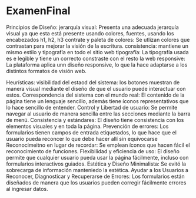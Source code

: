 # ExamenFinal
Principios de Diseño:
jerarquía visual: Presenta una adecuada jerarquía visual ya que esta está presente usando colores, fuentes, usando los encabezados h1, h2, h3
contrate y paleta de colores: Se utlizan colores que contrastan para mejorar la visión de la escritura.
consistencia: mantiene un mismo estilo y tipografía en todo el sitio web
tipografía: La tipografía usada es e legible y tiene un correcto constraste con el resto la web
responsive: La plataforma aplica unn diseño responsive, lo que la hace adaptarse a los distintos formatos de visión web.

Heurísticas:
visibilidad del estaod del sistema: los botones muestran de manera visual mediante el diseño de que el usuario puede interactuar con estos.
Correspondencia del sistema con el mundo real: El contenido de la página tiene un lenguaje sencillo, además tiene íconos representativos que lo hace sencillo de entender.
Control y Libertad de usuario: Se permite navegar al usuario de manera sencilla entre las secciones mediante la barra de menú.
Consistencia y estándares: El diseño tiene consistencia con los elementos visuales y en toda la página.
Prevención de errores: Los formularios tienen campos de entrada etiquetados, lo que hace que el usuario pueda reconcer lo que debe hacer allí sin equivocarse
Reconocimeitno en lugar de recordar: Se emplean íconos que hacen fácil el reconocimiento de funciones.
Flexibilidad y eficiencia de uso: El diseño permite que cualquier usuario pueda usar la página fácilmente, incluso con formularios interactivos guiados.
Estética y Diseño Minimalista: Se evitó la sobrecarga de información manteniedo la estética.
Ayudar a los Usuarios a Reconocer, Diagnosticar y Recuperarse de Errores: Los formularios están diseñados de manera que los usuarios pueden corregir fácilmente errores al ingresar datos.

